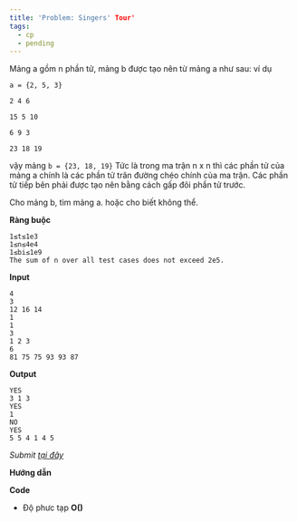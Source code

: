 ```yaml
---
title: 'Problem: Singers' Tour'
tags:
  - cp
  - pending
---
```


Mảng a gồm n phần tử, mảng b được tạo nên từ mảng a như sau: ví dụ

`a = {2, 5, 3}`

`2 4 6`

`15 5 10`

`6 9 3`

`23 18 19`

vậy mảng `b = {23, 18, 19}`
Tức là trong ma trận n x n thì các phần tử của mảng a chính là các phần tử trân đường chéo chính của ma trận. 
Các phần tử tiếp bên phải được tạo nên bằng cách gấp đôi phần tử trước.

Cho mảng b, tìm mảng a. hoặc cho biết không thể.

**Ràng buộc**

```
1≤t≤1e3
1≤n≤4e4 
1≤bi≤1e9
The sum of n over all test cases does not exceed 2e5.
```

**Input**

```
4
3
12 16 14
1
1
3
1 2 3
6
81 75 75 93 93 87
```

**Output**

```
YES
3 1 3 
YES
1 
NO
YES
5 5 4 1 4 5 
```

<!--more-->

*Submit [tại đây](https://codeforces.com/contest/1618/problem/E)*

**Hướng dẫn**


**Code**

- Độ phưc tạp **O()**

```cpp

```
